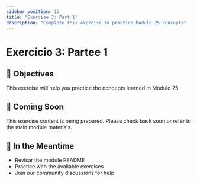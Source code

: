 ```yaml
---
sidebar_position: 11
title: "Exercise 3: Part 1"
description: "Complete this exercise to practice Module 25 concepts"
---
```


# Exercício 3: Partee 1

## 🎯 Objectives

This exercise will help you practice the concepts learned in Módulo 25.

## 📝 Coming Soon

This exercise content is being prepared. Please check back soon or refer to the main module materials.

## 🚀 In the Meantime

- Revisar the module README
- Practice with the available exercises
- Join our community discussions for help
